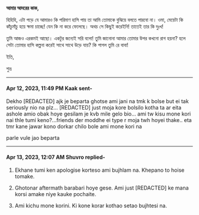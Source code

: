 **আমার আদরের কাক,**

হিহিহি, এটা পড়ে যে আমারও কি পরিমাণ হাসি পায় তা আমি তোমাকে বুঝিয়ে বলতে পারবো না। ওমা, মেয়েটা কি কাঁচুমাঁচু হয়ে ক্ষমা চাচ্ছে! যেন কি না করে ফেলেছে। অথচ সে কিছুই করেইনি! তাতেই তার কি দুঃখ!

তুমি আজও এরকমই আছো। একটুর জন্যেই সরি বলো! তুমি জানোনা আমার তোমার উপর কখনো রাগ হয়না? হলে সেটা তোমার হাসি কল্পনা করেই সাথে সাথে উড়ে যায়? কি পাগল তুমি রে বাবা!


ইতি,

শুভ্র

---

#### Apr 12, 2023, 11:49 PM Kaak sent-
Dekho [REDACTED] ajk je beparta ghotse ami jani na tmk k bolse but ei tak seriously nio na plz... [REDACTED] just moja kore bolsilo kotha ta
ar eita ashole amio obak hoye gesilam je kvb mile gelo bio...
ami tw kisu mone kori nai thle tumi keno?...friends der moddhe
ei type r moja twh hoyei thake.. eta tmr kane jawar kono dorkar chilo
bole ami mone kori na

parle vule jao beparta

---

#### Apr 13, 2023, 12:07 AM Shuvro replied-
1. Ekhane tumi ken apologise korteso ami bujhlam na. Khepano to hoise tomake.

2. Ghotonar aftermath barabari hoye gese. Ami just [REDACTED] ke mana korsi amake niye kauke pochaite.

3. Ami kichu mone korini. Ki kone korar kothao setao bujhtesi na.
